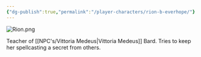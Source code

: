 ```yaml
---
{"dg-publish":true,"permalink":"/player-characters/rion-b-everhope/"}
---
```


![Rion.png](/img/user/Images/Rion.png)

Teacher of [[NPC's/Vittoria Medeus\|Vittoria Medeus]]
Bard. Tries to keep her spellcasting a secret from others.
